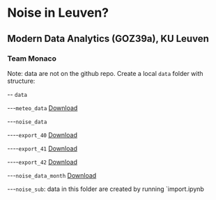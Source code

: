 # Noise in Leuven?

## Modern Data Analytics (GOZ39a), KU Leuven

### Team Monaco

Note: data are not on the github repo. Create a local `data` folder with structure: 


-- `data`

---`meteo_data` <a href="https://rdr.kuleuven.be/dataset.xhtml?persistentId=doi:10.48804/SSRN3F" target="_blank">Download</a>

---`noise_data`

----`export_40` <a href="https://drive.google.com/file/d/1WEUXrwnU2D2gPWz4LfNFDFaZoFMiParH/view?usp=share_link" target="_blank">Download</a>

----`export_41` <a href="https://drive.google.com/file/d/1SFdfylkGIKfS1ZvcUGgR4zm130iAM9pD/view?usp=share_link" target="_blank">Download</a>

----`export_42` <a href="https://drive.google.com/file/d/1jwxjOZxZQqQs-1rGIzXYIA_t-Z58Psvx/view?usp=share_link" target="_blank">Download</a>

---`noise_data_month` <a href="https://drive.google.com/drive/folders/1HT-ctj8Aj6qcVMZYBxi3YM4XC9fbFjSN?usp=share_link" target="_blank">Download</a>

---`noise_sub`: data in this folder are created by running `import.ipynb







